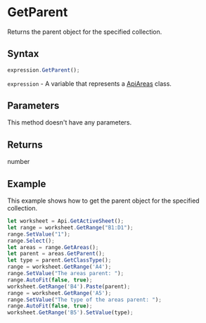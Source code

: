 # GetParent

Returns the parent object for the specified collection.

## Syntax

```javascript
expression.GetParent();
```

`expression` - A variable that represents a [ApiAreas](../ApiAreas.md) class.

## Parameters

This method doesn't have any parameters.

## Returns

number

## Example

This example shows how to get the parent object for the specified collection.

```javascript editor-xlsx
let worksheet = Api.GetActiveSheet();
let range = worksheet.GetRange("B1:D1");
range.SetValue("1");
range.Select();
let areas = range.GetAreas();
let parent = areas.GetParent();
let type = parent.GetClassType();
range = worksheet.GetRange('A4');
range.SetValue("The areas parent: ");
range.AutoFit(false, true);
worksheet.GetRange('B4').Paste(parent);
range = worksheet.GetRange('A5');
range.SetValue("The type of the areas parent: ");
range.AutoFit(false, true);
worksheet.GetRange('B5').SetValue(type);
```
